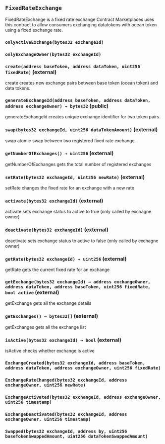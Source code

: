 ## `FixedRateExchange`



FixedRateExchange is a fixed rate exchange Contract
Marketplaces uses this contract to allow consumers 
exchanging datatokens with ocean token using a fixed 
exchange rate.

### `onlyActiveExchange(bytes32 exchangeId)`





### `onlyExchangeOwner(bytes32 exchangeId)`






### `create(address baseToken, address dataToken, uint256 fixedRate)` (external)



create
creates new exchange pairs between base token
(ocean token) and data tokens.


### `generateExchangeId(address baseToken, address dataToken, address exchangeOwner) → bytes32` (public)



generateExchangeId
creates unique exchange identifier for two token pairs.


### `swap(bytes32 exchangeId, uint256 dataTokenAmount)` (external)



swap
atomic swap between two registered fixed rate exchange.


### `getNumberOfExchanges() → uint256` (external)



getNumberOfExchanges
gets the total number of registered exchanges


### `setRate(bytes32 exchangeId, uint256 newRate)` (external)



setRate
changes the fixed rate for an exchange with a new rate


### `activate(bytes32 exchangeId)` (external)



activate
sets exchange status to active to true (only called by exchagne owner)


### `deactivate(bytes32 exchangeId)` (external)



deactivate
sets exchange status to active to false (only called by exchagne owner)


### `getRate(bytes32 exchangeId) → uint256` (external)



getRate
gets the current fixed rate for an exchange


### `getExchange(bytes32 exchangeId) → address exchangeOwner, address dataToken, address baseToken, uint256 fixedRate, bool active` (external)



getExchange
gets all the exchange details


### `getExchanges() → bytes32[]` (external)



getExchanges
gets all the exchange list


### `isActive(bytes32 exchangeId) → bool` (external)



isActive
checks whether exchange is active



### `ExchangeCreated(bytes32 exchangeId, address baseToken, address dataToken, address exchangeOwner, uint256 fixedRate)`





### `ExchangeRateChanged(bytes32 exchangeId, address exchangeOwner, uint256 newRate)`





### `ExchangeActivated(bytes32 exchangeId, address exchangeOwner, uint256 timestamp)`





### `ExchangeDeactivated(bytes32 exchangeId, address exchangeOwner, uint256 timestamp)`





### `Swapped(bytes32 exchangeId, address by, uint256 baseTokenSwappedAmount, uint256 dataTokenSwappedAmount)`






